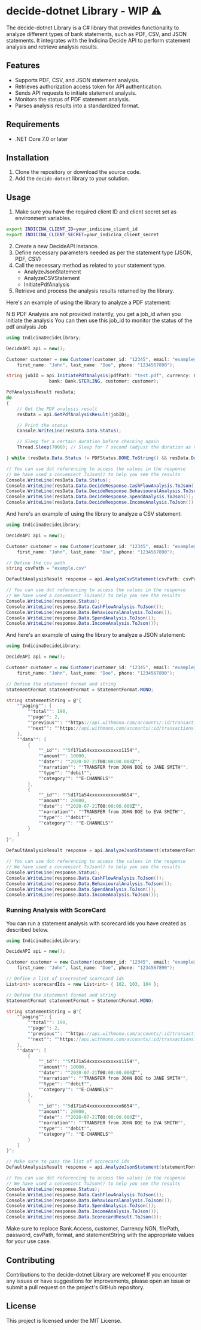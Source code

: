 # decide-dotnet Library - WIP ⚠️

The decide-dotnet Library is a C# library that provides functionality to analyze different types of bank statements, such as PDF, CSV, and JSON statements. It integrates with the Indicina Decide API to perform statement analysis and retrieve analysis results.

## Features

- Supports PDF, CSV, and JSON statement analysis.
- Retrieves authorization access token for API authentication.
- Sends API requests to initiate statement analysis.
- Monitors the status of PDF statement analysis.
- Parses analysis results into a standardized format.

## Requirements

- .NET Core 7.0 or later

## Installation

1. Clone the repository or download the source code.
2. Add the `decide-dotnet` library to your solution.

## Usage

1. Make sure you have the required client ID and client secret set as environment variables.
```bash
export INDICINA_CLIENT_ID=your_indicina_client_id
export INDICINA_CLIENT_SECRET=your_indicina_client_secret
```
2. Create a new DecideAPI instance.
3. Define necessary parameters needed as per the statement type (JSON, PDF, CSV)
4. Call the necessary method as related to your statement type.
    - AnalyzeJsonStatement
    - AnalyzeCSVStatement
    - InitiatePdfAnalysis
5. Retrieve and process the analysis results returned by the library.

Here's an example of using the library to analyze a PDF statement:

N:B PDF Analysis are not provided instantly, you get a job_id when you initiate the analysis
You can then use this job_id to monitor the status of the pdf analysis Job

```csharp
using IndicinaDecideLibrary;

DecideAPI api = new();

Customer customer = new Customer(customer_id: "12345", email: "example@email.com",
    first_name: "John", last_name: "Doe", phone: "1234567890");

string jobID = api.InitiatePdfAnalysis(pdfPath: "test.pdf", currency: Currency.NGN, 
                bank: Bank.STERLING, customer: customer);

PdfAnalysisResult resData;
do
{
    // Get the PDF analysis result
    resData = api.GetPdfAnalysisResult(jobID);

    // Print the status
    Console.WriteLine(resData.Data.Status);

    // Sleep for a certain duration before checking again
    Thread.Sleep(7000); // Sleep for 7 second (adjust the duration as needed)

} while (resData.Data.Status != PDFStatus.DONE.ToString() && resData.Data.Status != PDFStatus.FAILED.ToString());

// You can use dot referencing to access the values in the response
// We have used a convenient ToJson() to help you see the results
Console.WriteLine(resData.Data.Status);
Console.WriteLine(resData.Data.DecideResponse.CashFlowAnalysis.ToJson());
Console.WriteLine(resData.Data.DecideResponse.BehaviouralAnalysis.ToJson());
Console.WriteLine(resData.Data.DecideResponse.SpendAnalysis.ToJson());
Console.WriteLine(resData.Data.DecideResponse.IncomeAnalysis.ToJson());
```

And here's an example of using the library to analyze a CSV statement:

```csharp
using IndicinaDecideLibrary;

DecideAPI api = new();

Customer customer = new Customer(customer_id: "12345", email: "example@email.com",
    first_name: "John", last_name: "Doe", phone: "1234567890");

// Define the csv path
string csvPath = "example.csv"

DefaultAnalysisResult response = api.AnalyzeCsvStatement(csvPath: csvPath, customer: customer);

// You can use dot referencing to access the values in the response
// We have used a convenient ToJson() to help you see the results
Console.WriteLine(response.Status);
Console.WriteLine(response.Data.CashFlowAnalysis.ToJson());
Console.WriteLine(response.Data.BehaviouralAnalysis.ToJson());
Console.WriteLine(response.Data.SpendAnalysis.ToJson());
Console.WriteLine(response.Data.IncomeAnalysis.ToJson());
```

And here's an example of using the library to analyze a JSON statement:
```csharp
using IndicinaDecideLibrary;

DecideAPI api = new();

Customer customer = new Customer(customer_id: "12345", email: "example@email.com",
    first_name: "John", last_name: "Doe", phone: "1234567890");

// Define the statement format and string
StatementFormat statementFormat = StatementFormat.MONO;

string statementString = @"{
    ""paging"": {
        ""total"": 190,
        ""page"": 2,
        ""previous"": ""https://api.withmono.com/accounts/:id/transactions?page=2"",
        ""next"": ""https://api.withmono.com/accounts/:id/transactions?page=3""
    },
    ""data"": [
        {
            ""_id"": ""5f171a54xxxxxxxxxxxx1154"",
            ""amount"": 10000,
            ""date"": ""2020-07-21T00:00:00.000Z"",
            ""narration"": ""TRANSFER from JOHN DOE to JANE SMITH"",
            ""type"": ""debit"",
            ""category"": ""E-CHANNELS""
        },
        {
            ""_id"": ""5d171a54xxxxxxxxxxxx6654"",
            ""amount"": 20000,
            ""date"": ""2020-07-21T00:00:00.000Z"",
            ""narration"": ""TRANSFER from JOHN DOE to EVA SMITH"",
            ""type"": ""debit"",
            ""category"": ""E-CHANNELS""
        }
    ]
}";

DefaultAnalysisResult response = api.AnalyzeJsonStatement(statementFormat, statementString, customer);

// You can use dot referencing to access the values in the response
// We have used a convenient ToJson() to help you see the results
Console.WriteLine(response.Status);
Console.WriteLine(response.Data.CashFlowAnalysis.ToJson());
Console.WriteLine(response.Data.BehaviouralAnalysis.ToJson());
Console.WriteLine(response.Data.SpendAnalysis.ToJson());
Console.WriteLine(response.Data.IncomeAnalysis.ToJson());
```

### Running Analysis with ScoreCard
You can run a statement analysis with scorecard ids you have created as described below.
```csharp
using IndicinaDecideLibrary;

DecideAPI api = new();

Customer customer = new Customer(customer_id: "12345", email: "example@email.com",
    first_name: "John", last_name: "Doe", phone: "1234567890");

// Define a list of precreated scorecard ids
List<int> scorecardIds = new List<int> { 102, 103, 104 };

// Define the statement format and string
StatementFormat statementFormat = StatementFormat.MONO;

string statementString = @"{
    ""paging"": {
        ""total"": 190,
        ""page"": 2,
        ""previous"": ""https://api.withmono.com/accounts/:id/transactions?page=2"",
        ""next"": ""https://api.withmono.com/accounts/:id/transactions?page=3""
    },
    ""data"": [
        {
            ""_id"": ""5f171a54xxxxxxxxxxxx1154"",
            ""amount"": 10000,
            ""date"": ""2020-07-21T00:00:00.000Z"",
            ""narration"": ""TRANSFER from JOHN DOE to JANE SMITH"",
            ""type"": ""debit"",
            ""category"": ""E-CHANNELS""
        },
        {
            ""_id"": ""5d171a54xxxxxxxxxxxx6654"",
            ""amount"": 20000,
            ""date"": ""2020-07-21T00:00:00.000Z"",
            ""narration"": ""TRANSFER from JOHN DOE to EVA SMITH"",
            ""type"": ""debit"",
            ""category"": ""E-CHANNELS""
        }
    ]
}";

// Make sure to pass the list of scorecard ids
DefaultAnalysisResult response = api.AnalyzeJsonStatement(statementFormat, statementString, customer, scorecardIds);

// You can use dot referencing to access the values in the response
// We have used a convenient ToJson() to help you see the results
Console.WriteLine(response.Status);
Console.WriteLine(response.Data.CashFlowAnalysis.ToJson());
Console.WriteLine(response.Data.BehaviouralAnalysis.ToJson());
Console.WriteLine(response.Data.SpendAnalysis.ToJson());
Console.WriteLine(response.Data.IncomeAnalysis.ToJson());
Console.WriteLine(response.Data.ScorecardResult.ToJson());
```

Make sure to replace Bank.Access, customer, Currency.NGN, filePath, password, csvPath, format, and statementString with the appropriate values for your use case.

## Contributing
Contributions to the decide-dotnet Library are welcome! If you encounter any issues or have suggestions for improvements, please open an issue or submit a pull request on the project's GitHub repository.

## License
This project is licensed under the MIT License.
